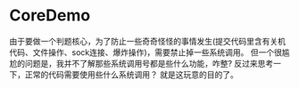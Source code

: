 # CoreDemo
由于要做一个判题核心，为了防止一些奇奇怪怪的事情发生(提交代码里含有关机代码、文件操作、sock连接、爆炸操作)，需要禁止掉一些系统调用。
但一个很尴尬的问题是，我并不了解那些系统调用号都是些什么功能，咋整?
反过来思考一下，正常的代码需要使用些什么系统调用？
就是这玩意的目的了。
